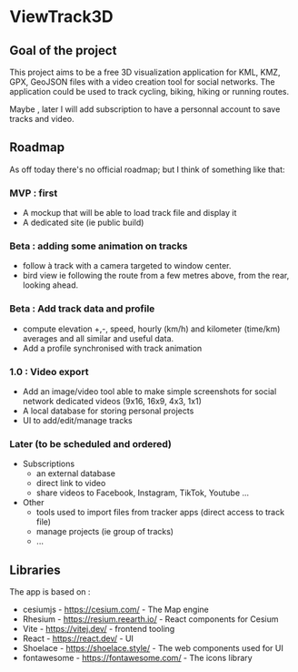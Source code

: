 # ViewTrack3D

## Goal of the project

This project aims to be a free 3D visualization application for KML, KMZ, GPX, GeoJSON files with a video creation tool
for social networks.
The application could be used to track cycling, biking, hiking or running routes.

Maybe , later I will add subscription to have a personnal account to save tracks and video.

## Roadmap

As off today there's no official roadmap;
but I think of something like that:

### MVP : first

* A mockup that will be able to load track file and display it
* A dedicated site (ie public build)

### Beta : adding some animation on tracks

* follow à track with a camera targeted to window center.
* bird view ie following the route from a few metres above, from the rear, looking ahead.

### Beta : Add track data and profile

* compute elevation +,-, speed,
  hourly (km/h) and kilometer (time/km) averages and all similar and useful data.
* Add a profile synchronised with track animation

### 1.0 : Video export

* Add an image/video tool able to make simple screenshots for social network dedicated videos (9x16, 16x9, 4x3, 1x1)
* A local database for storing personal projects
* UI to add/edit/manage tracks

### Later (to be scheduled and ordered)

* Subscriptions
    * an external database
    * direct link to video
    * share videos to Facebook, Instagram, TikTok, Youtube ...
* Other
    * tools used to import files from tracker apps (direct access to track file)
    * manage projects (ie group of tracks)
    * ...

## Libraries

The app is based on :

* cesiumjs - https://cesium.com/ - The Map engine
* Rhesium - https://resium.reearth.io/ - React components for Cesium
* Vite -  https://vitej.dev/ - frontend tooling
* React - https://react.dev/ - UI
* Shoelace - https://shoelace.style/ - The web components used for UI
* fontawesome - https://fontawesome.com/ - The icons library

